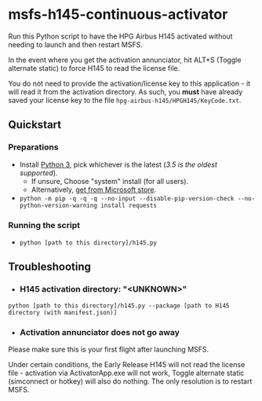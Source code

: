 # msfs-h145-continuous-activator
Run this Python script to have the HPG Airbus H145 activated without needing to launch and then restart MSFS.

In the event where you get the activation annunciator, hit ALT+S (Toggle alternate static) to force H145 to read the license file.

You do not need to provide the activation/license key to this application - it will read it from the activation directory. As such, you **must** have already saved your license key to the file `hpg-airbus-h145/HPGH145/KeyCode.txt`.

## Quickstart

### Preparations

- Install [Python 3](https://www.python.org/downloads/), pick whichever is the latest (_3.5 is the oldest supported_).
  - If unsure, Choose "system" install (for all users).
  - Alternatively, [get from Microsoft store](https://www.microsoft.com/en-us/search?q=python).
- `python -m pip -q -q -q --no-input --disable-pip-version-check --no-python-version-warning install requests`

### Running the script

- `python [path to this directory]/h145.py`

## Troubleshooting

- ### H145 activation directory: "&lt;UNKNOWN&gt;"

`python [path to this directory]/h145.py --package [path to H145 directory (with manifest.json)]`

- ### Activation annunciator does not go away

Please make sure this is your first flight after launching MSFS.

Under certain conditions, the Early Release H145 will not read the license file - activation via ActivatorApp.exe will not work, Toggle alternate static (simconnect or hotkey) will also do nothing. The only resolution is to restart MSFS.

